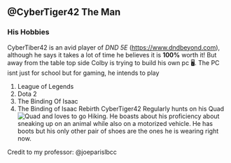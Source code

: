 ## @CyberTiger42 The Man
### His Hobbies

  CyberTiber42 is an avid player of *DND 5E* (https://www.dndbeyond.com), although he says it takes a lot of time he believes it is **100%** worth it! But away from the table top side Colby is trying to build his own pc :desktop_computer:. The PC isnt just for school but for gaming, he intends to play 
  1. League of Legends
  2. Dota 2
  3. The Binding Of Isaac
   3. The Binding of Isaac Rebirth
CyberTiger42 Regularly hunts on his Quad ![Quad](https://www.razor.com/wp-content/uploads/2018/01/dirtquad_bk_product.png) and loves to go Hiking. He boasts about his proficiency about sneaking up on an animal while also on a motorized vehicle. He has boots but his only other pair of shoes are the ones he is wearing right now.

Credit to my professor: @joeparislbcc
